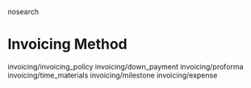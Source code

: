 nosearch  

# Invoicing Method

<div class="toctree" titlesonly="">

invoicing/invoicing_policy invoicing/down_payment invoicing/proforma
invoicing/time_materials invoicing/milestone invoicing/expense

</div>
